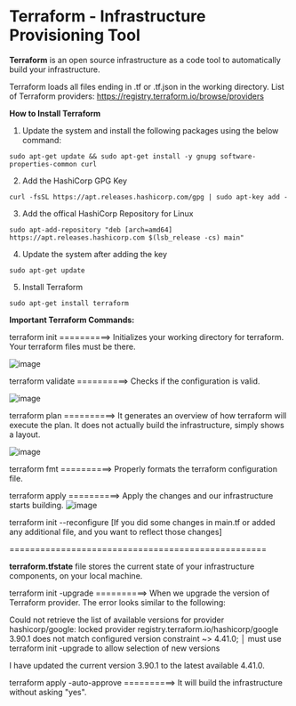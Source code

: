 # Terraform - Infrastructure Provisioning Tool

**Terraform** is an open source infrastructure as a code tool to automatically build your infrastructure. 

Terraform loads all files ending in .tf or .tf.json in the working directory. List of Terraform providers: https://registry.terraform.io/browse/providers

**How to Install Terraform**
1. Update the system and install the following packages using the below command:

`sudo apt-get update && sudo apt-get install -y gnupg software-properties-common curl`

2. Add the HashiCorp GPG Key

`curl -fsSL https://apt.releases.hashicorp.com/gpg | sudo apt-key add -`

3. Add the offical HashiCorp Repository for Linux

`sudo apt-add-repository "deb [arch=amd64] https://apt.releases.hashicorp.com $(lsb_release -cs) main"`

4. Update the system after adding the key

`sudo apt-get update`

5. Install Terraform

`sudo apt-get install terraform`

**Important Terraform Commands:**

terraform init    ==========>   Initializes your working directory for terraform. Your terraform files must be there.

![image](https://user-images.githubusercontent.com/21220549/196621224-a4b534c2-ea5f-4821-b3e5-b0602667766e.png)

terraform validate    ==========>   Checks if the configuration is valid.

![image](https://user-images.githubusercontent.com/21220549/196621416-6f988b34-838e-4790-81d7-41e33e7ba535.png)

terraform plan    ==========>   It generates an overview of how terraform will execute the plan. It does not actually build the infrastructure, simply shows a layout.

![image](https://user-images.githubusercontent.com/21220549/196630733-c21baa63-9818-456a-821b-47c7b71ee2f9.png)

terraform fmt    ==========>   Properly formats the terraform configuration file.

terraform apply    ==========>   Apply the changes and our infrastructure starts building.
![image](https://user-images.githubusercontent.com/21220549/196641655-c8342efa-f401-49a5-b51f-20a51f21f4e7.png)

terraform init --reconfigure  [If you did some changes in main.tf or added any additional file, and you want to reflect those changes]

==================================================

**terraform.tfstate** file stores the current state of your infrastructure components, on your local machine.

terraform init -upgrade    ==========>   When we upgrade the version of Terraform provider. The error looks similar to the following:

Could not retrieve the list of available versions for provider hashicorp/google: locked provider registry.terraform.io/hashicorp/google 3.90.1 does not match configured version constraint ~> 4.41.0;
│ must use terraform init -upgrade to allow selection of new versions

I have updated the current version 3.90.1 to the latest available 4.41.0.

terraform apply -auto-approve    ==========>   It will build the infrastructure without asking "yes".
